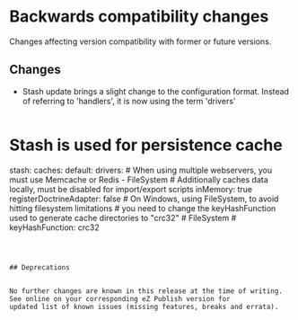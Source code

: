 # Backwards compatibility changes

Changes affecting version compatibility with former or future versions.

## Changes

* Stash update brings a slight change to the configuration format.
  Instead of referring to 'handlers', it is now using the term 'drivers'

  ```yaml
# Stash is used for persistence cache
stash:
    caches:
        default:
            drivers:
                # When using multiple webservers, you must use Memcache or Redis
                - FileSystem
            # Additionally caches data locally, must be disabled for import/export scripts
            inMemory: true
            registerDoctrineAdapter: false
            # On Windows, using FileSystem, to avoid hitting filesystem limitations
            # you need to change the keyHashFunction used to generate cache directories to "crc32"
            # FileSystem
            #    keyHashFunction: crc32
  ```



## Deprecations


No further changes are known in this release at the time of writing.
See online on your corresponding eZ Publish version for
updated list of known issues (missing features, breaks and errata).
